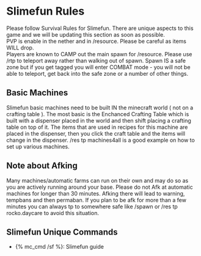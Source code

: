 # Slimefun Rules
Please follow Survival Rules for Slimefun. There are unique aspects to this game and we will be updating this section as soon as possible.<br>
PVP is enable in the nether and in /resource. Please be careful as items WILL drop. <br>
Players are known to CAMP out the main spawn for /resource. Please use /rtp to teleport away rather than walking out of spawn. Spawn IS a safe zone but if you get tagged you will enter COMBAT mode - you will not be able to teleport, get back into the safe zone or a number of other things. <br>

## Basic Machines
Slimefun basic machines need to be built IN the minecraft world ( not on a crafting table ). The most basic is the Enchanced Crafting Table which is built with a dispenser placed in the world and then shift placing a crafting table on top of it. The items that are used in recipes for this machine are placed in the dispenser, then you click the craft table and the items will change in the dispenser. /res tp machines4all is a good example on how to set up various machines.

## Note about Afking
Many machines/automatic farms can run on their own and may do so as you are actively running around your base. Please do not Afk at automatic machines for longer than 30 minutes. Afking there will lead to warning, tempbans and then permaban. If you plan to be afk for more than a few minutes you can always tp to somewhere safe like /spawn or /res tp rocko.daycare to avoid this situation.<br>

## Slimefun Unique Commands
* {% mc_cmd /sf %}: Slimefun guide
